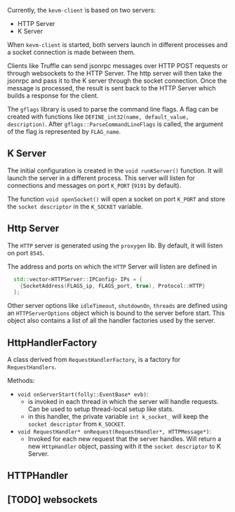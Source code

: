 Currently, the `kevm-client` is based on two servers:
  - HTTP Server
  - K Server

When `kevm-client` is started, both servers launch in different processes and a socket connection is made between them.

Clients like Truffle can send jsonrpc messages over HTTP POST requests or through websockets to the HTTP Server. The http server will then take the jsonrpc and pass it to the K server through the socket connection. Once the message is processed, the result is sent back to the HTTP Server which builds a response for the client.

The `gflags` library is used to parse the command line flags. A flag can be created with functions like `DEFINE_int32(name, default_value, description)`. After `gflags::ParseCommandLineFlags` is called, the argument of the flag is represented by `FLAG_name`.

K Server
--------
The initial configuration is created in the `void runKServer()` function. It will launch the server in a different process. This server will listen for connections and messages on port `K_PORT` (`9191` by default).

The function `void openSocket()` will open a socket on port `K_PORT` and store the `socket descriptor` in the `K_SOCKET` variable.

Http Server
-----------
The `HTTP` server is generated using the `proxygen` lib. By default, it will listen on port `8545`.

The address and ports on which the `HTTP` Server will listen are defined in
```cpp
  std::vector<HTTPServer::IPConfig> IPs = {
    {SocketAddress(FLAGS_ip, FLAGS_port, true), Protocol::HTTP}
  };
```

Other server options like `idleTimeout`, `shutdownOn`, `threads` are defined using an `HTTPServerOptions` object which is bound to the server before start. This object also contains a list of all the handler factories used by the server.

HttpHandlerFactory
------------------
A class derived from `RequestHandlerFactory`, is a factory for `RequestHandlers`.

Methods:
 - `void onServerStart(folly::EventBase* evb)`:
    - is invoked in each thread in which the server will handle requests. Can be used to setup thread-local setup like stats.
    - in this handler, the private variable `int k_socket_` will keep the `socket descriptor` from `K_SOCKET`.
 - `void RequestHandler* onRequest(RequestHandler*, HTTPMessage*)`:
    - Invoked for each new request that the server handles. Will return a new `HttpHandler` object, passing with it the `socket descriptor` to K Server.


HTTPHandler
-----------

[TODO] websockets
-----------------